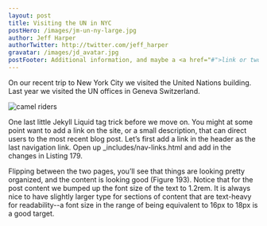 ```yaml
---
layout: post
title: Visiting the UN in NYC
postHero: /images/jm-un-ny-large.jpg
author: Jeff Harper
authorTwitter: http://twitter.com/jeff_harper
gravatar: /images/jd_avatar.jpg
postFooter: Additional information, and maybe a <a href="#">link or two</a>
---
```


On our recent trip to New York City we visited the United Nations building.  Last year we visited the UN offices in Geneva Switzerland.

<img class="pull-left" src="/images/Jim-un-ny-small.jpg"
     alt="camel riders">

One last little Jekyll Liquid tag trick before we move on. You might at some point want to add a link on the site, or a small description, that can direct users to the most recent blog post. Let’s first add a link in the header as the last navigation link. Open up _includes/nav-links.html and add in the changes in Listing 179.

Flipping between the two pages, you’ll see that things are looking pretty organized, and the content is looking good (Figure 193). Notice that for the post content we bumped up the font size of the text to 1.2rem. It is always nice to have slightly larger type for sections of content that are text-heavy for readability--a font size in the range of being equivalent to 16px to 18px is a good target.